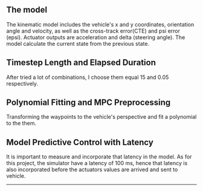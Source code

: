 ## The model

The kinematic model includes the vehicle's x and y coordinates, orientation angle and velocity, as well as the cross-track error(CTE) and psi error (epsi). Actuator outputs are acceleration and delta (steering angle). The model calculate the current state from the previous state.

## Timestep Length and Elapsed Duration 

After tried a lot of combinations, I choose them equal 15 and 0.05 respectively. 

## Polynomial Fitting and MPC Preprocessing

Transforming the waypoints to the vehicle's perspective and fit a polynomial to the them.

## Model Predictive Control with Latency

It is important to measure and incorporate that latency in the model. As for this project, the simulator have a latency of 100 ms, hence that latency is also incorporated before the actuators values are arrived and sent to vehicle.

---